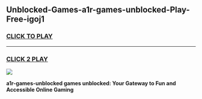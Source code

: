 
## Unblocked-Games-a1r-games-unblocked-Play-Free-igoj1
<h3>
<a href="https://premium76.site?title=a1r-games-unblocked&ref=10A">CLICK TO PLAY</a></h3>
<hr>

<h3>
<a href="https://premium76.site?title=a1r-games-unblocked&ref=10A">CLICK 2 PLAY</a>
  
</h3>

<a href="https://premium76.site?title=a1r-games-unblocked&ref=10A"><img src="https://clearcache.store/games.png"></a>


**a1r-games-unblocked games unblocked: Your Gateway to Fun and Accessible Online Gaming**
